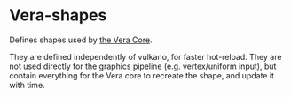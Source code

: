 # Vera-shapes
Defines shapes used by [the Vera Core](https://docs.rs/vera).

They are defined independently of vulkano, for faster hot-reload.
They are not used directly for the graphics pipeline (e.g. vertex/uniform input), but contain everything for the Vera core to recreate the shape, and update it with time.